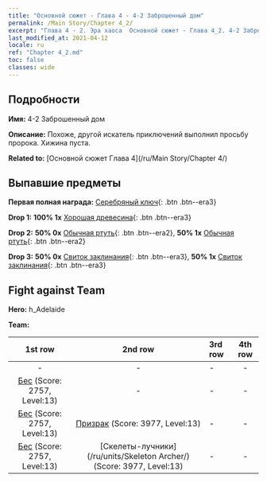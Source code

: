 ```yaml
---
title: "Основной сюжет - Глава 4 - 4-2 Заброшенный дом"
permalink: /Main Story/Chapter 4_2/
excerpt: "Глава 4 - 2. Эра хаоса  Основной сюжет - Глава 4_2. 4-2 Заброшенный дом"
last_modified_at: 2021-04-12
locale: ru
ref: "Chapter 4_2.md"
toc: false
classes: wide
---
```


## Подробности

 **Имя:** 4-2 Заброшенный дом

 **Описание:** Похоже, другой искатель приключений выполнил просьбу пророка. Хижина пуста.

 **Related to:** [Основной сюжет Глава 4](/ru/Main Story/Chapter 4/)

## Выпавшие предметы

 **Первая полная награда:** [Серебряный ключ](/ru/Items/con_693/){: .btn .btn--era3}

 **Drop 1:** **100% 1x** [Хорошая древесина](/ru/Items/mat_13/){: .btn .btn--era3}

 **Drop 2:** **50% 0x** [Обычная ртуть](/ru/Items/mat_8/){: .btn .btn--era2}, **50% 1x** [Обычная ртуть](/ru/Items/mat_8/){: .btn .btn--era2}

 **Drop 3:** **50% 0x** [Свиток заклинания](/ru/Items/con_694/){: .btn .btn--era3}, **50% 1x** [Свиток заклинания](/ru/Items/con_694/){: .btn .btn--era3}


## Fight against Team
 **Hero:** h_Adelaide

 **Team:**


  | 1st row | 2nd row | 3rd row | 4th row |
  |:----:|:----:|:----|:----:|
  | - | - | - | - |
  | [Бес](/ru/units/Imp/) (Score: 2757, Level:13)  | - | - | - |
  | [Бес](/ru/units/Imp/) (Score: 2757, Level:13)  | [Призрак](/ru/units/Wight/) (Score: 3977, Level:13)  | - | - |
  | [Бес](/ru/units/Imp/) (Score: 2757, Level:13)  | [Скелеты-лучники](/ru/units/Skeleton Archer/) (Score: 3977, Level:13)  | - | - |


